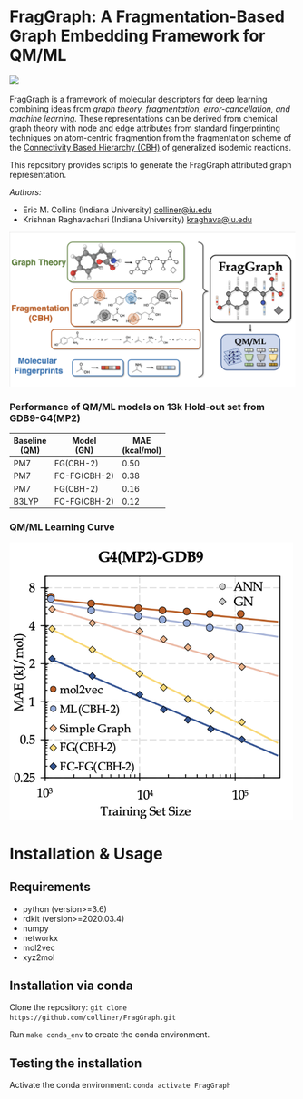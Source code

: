 FragGraph: A Fragmentation-Based Graph Embedding Framework for QM/ML
=======
[![](https://img.shields.io/badge/DOI-10.1021/acs.jpca.1c06152-informational.svg)](https://www.doi.org/10.1021/acs.jpca.1c06152)

FragGraph is a framework of molecular descriptors for deep learning combining ideas from *graph theory, fragmentation, error-cancellation, and machine learning.* These representations can be derived from chemical graph theory with node and edge attributes from standard fingerprinting techniques on atom-centric fragmention from the fragmentation scheme of the [Connectivity Based Hierarchy (CBH)](https://doi.org/10.1021/ct200279q) of generalized isodemic reactions. 

This repository provides scripts to generate the FragGraph attributed graph representation.


*Authors:* 
- Eric M. Collins (Indiana University) colliner@iu.edu
- Krishnan Raghavachari (Indiana University) kraghava@iu.edu

<div align="center"><img src="resources/cover_FragGraph.png" alt="FragGraph" width="700"/></div>


### Performance of QM/ML models on 13k Hold-out set from GDB9-G4(MP2)

| Baseline  <br /> (QM)   | Model <br /> (GN) | MAE <br />(kcal/mol)  |
|--------------|----------|----------|
| PM7       | FG(CBH-2)|     0.50|
| PM7 | FC-FG(CBH-2)|     0.38 |
| PM7      | FG(CBH-2)|    0.16 |
| B3LYP| FC-FG(CBH-2)|     0.12| 

### QM/ML Learning Curve

<img src="resources/FragGraph_learning_curve.png" alt="best_models" width="500"/>

# Installation & Usage

## Requirements
* python (version>=3.6)
* rdkit (version>=2020.03.4)
* numpy
* networkx
* mol2vec
* xyz2mol

## Installation via conda
Clone the repository:
`git clone https://github.com/colliner/FragGraph.git`

Run `make conda_env` to create the conda environment. 

## Testing the installation
Activate the conda environment:
`conda activate FragGraph`


